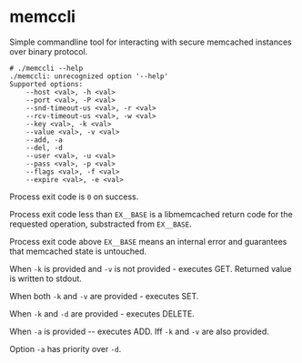 # memccli
Simple commandline tool for interacting with secure memcached instances over binary protocol.
```
# ./memccli --help
./memccli: unrecognized option '--help'
Supported options:
	--host <val>, -h <val>
	--port <val>, -P <val>
	--snd-timeout-us <val>, -r <val>
	--rcv-timeout-us <val>, -w <val>
	--key <val>, -k <val>
	--value <val>, -v <val>
	--add, -a
	--del, -d
	--user <val>, -u <val>
	--pass <val>, -p <val>
	--flags <val>, -f <val>
	--expire <val>, -e <val>
```

Process exit code is `0` on success.

Process exit code less than `EX__BASE` is a libmemcached return code for the requested operation, substracted from `EX__BASE`.

Process exit code above `EX__BASE` means an internal error and guarantees that memcached state is untouched.

When `-k` is provided and `-v` is not provided - executes GET. Returned value is written to stdout.

When both `-k` and `-v` are provided - executes SET.

When `-k` and `-d` are provided - executes DELETE.

When `-a` is provided -- executes ADD. Iff `-k` and `-v` are also provided.

Option `-a` has priority over `-d`.
